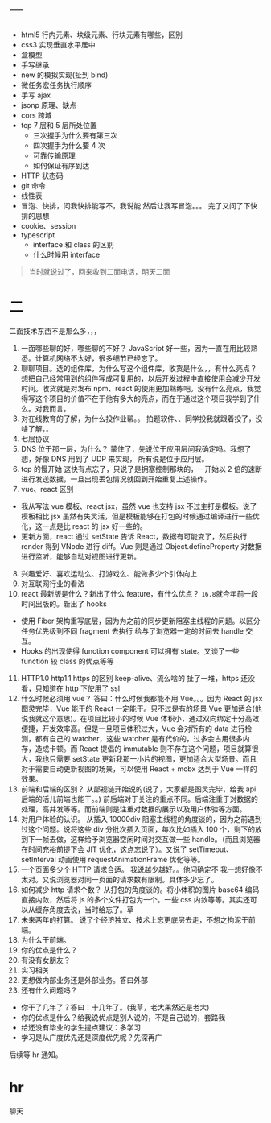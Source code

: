 # 一

- html5 行内元素、块级元素、行块元素有哪些，区别
- css3 实现垂直水平居中
- 盒模型
- 手写继承
- new 的模拟实现(扯到 bind)
- 微任务宏任务执行顺序
- 手写 ajax
- jsonp 原理、缺点
- cors 跨域
- tcp 7 层和 5 层所处位置
  - 三次握手为什么要有第三次
  - 四次握手为什么要 4 次
  - 可靠传输原理
  - 如何保证有序到达
- HTTP 状态码
- git 命令
- 线性表
- 冒泡、快排，问我快排能写不，我说能 然后让我写冒泡。。。 完了又问了下快排的思想
- cookie、session
- typescript
  - interface 和 class 的区别
  - 什么时候用 interface

> 当时就说过了，回来收到二面电话，明天二面

# 二

二面技术东西不是那么多，，，

1.  一面哪些聊的好，哪些聊的不好？
    JavaScript 好一些，因为一直在用比较熟悉。计算机网络不太好，很多细节已经忘了。
2.  聊聊项目。选的组件库，为什么写这个组件库，收货是什么，，有什么亮点？
    想把自己经常用到的组件写成可复用的，以后开发过程中直接使用会减少开发时间。收货就是对发布 npm、react 的使用更加熟练吧。没有什么亮点，我觉得写这个项目的价值不在于他有多大的亮点，而在于通过这个项目我学到了什么。对我而言。
3.  对在线教育的了解，为什么投作业帮。。
    拍题软件、、同学投我就跟着投了，没啥了解。。
4.  七层协议
5.  DNS 位于那一层，为什么？
    蒙住了，先说位于应用层问我确定吗。我想了想，好像 DNS 用到了 UDP 来实现， 所有说是位于应用层。
6.  tcp 的慢开始
    这快有点忘了，只说了是拥塞控制那块的，一开始以 2 倍的速断进行发送数据，一旦出现丢包情况就回到开始重复上述操作。
7.  vue、react 区别

- 我从写法 vue 模板、react jsx，虽然 vue 也支持 jsx 不过主打是模板。说了模板相比 jsx 虽然有失灵活，但是模板能够在打包的时候通过编译进行一些优化，这一点是比 react 的 jsx 好一些的。
- 更新方面，react 通过 setState 告诉 React，数据有可能变了，然后执行 render 得到 VNode 进行 diff。Vue 则是通过 Object.defineProperty 对数据进行监听，能够自动对视图进行更新。

8.  兴趣爱好、喜欢运动么、打游戏么、能做多少个引体向上
9.  对互联网行业的看法
10. react 最新版是什么？新出了什么 feature，有什么优点？
    `16.8`就今年前一段时间出版的。新出了 hooks

- 使用 Fiber 架构重写底层，因为为之前的同步更新阻塞主线程的问题。以区分任务优先级到不同 fragment 去执行 给与了浏览器一定的时间去 handle 交互。
- Hooks 的出现使得 function component 可以拥有 state。又谈了一些 function 较 class 的优点等等

11. HTTP1.0 http1.1 https 的区别
    keep-alive、流么啥的 扯了一堆，https 还没看，只知道在 http 下使用了 ssl
12. 什么时候必须用 vue？
    答曰：什么时候我都能不用 Vue。。。因为 React 的 jsx 图灵完毕，Vue 能干的 React 一定能干。只不过是有的场景 Vue 更加适合(他说我就这个意思)。在项目比较小的时候 Vue 体积小，通过双向绑定十分高效便捷，开发效率高。但是一旦项目体积过大，Vue 会对所有的 data 进行检测，都有自己的 watcher，这些 watcher 是有代价的，过多会占用很多内存，造成卡顿。而 React 提倡的 immutable 则不存在这个问题，项目就算很大，我也只需要 setState 更新我那一小片的视图，更加适合大型场景。而且对于需要自动更新视图的场景，可以使用 React + mobx 达到于 Vue 一样的效果。
13. 前端和后端的区别？
    从鄙视链开始说的(说了，大家都是图灵完毕，给我 api 后端的活儿前端也能干。。) 前后端对于关注的重点不同。后端注重于对数据的处理，高并发等等。而前端则是注重对数据的展示以及用户体验等方面。
14. 对用户体验的认识。
    从插入 10000div 阻塞主线程的角度谈的，因为之前遇到过这个问题。说将这些 div 分批次插入页面，每次比如插入 100 个，剩下的放到下一帧去做，这样给予浏览器空闲时间对交互做一些 handle。（而且浏览器在时间充裕前提下会 JIT 优化，这点忘说了）。又说了 setTimeout、setInterval 动画使用 requestAnimationFrame 优化等等。
15. 一个页面多少个 HTTP 请求合适。
    我说越少越好。。他问确定不 我一想好像不太对。又说浏览器对同一页面的请求数有限制。具体多少忘了。
16. 如何减少 http 请求个数？
    从打包的角度谈的。将小体积的图片 base64 编码直接内敛，然后将 js 的多个文件打包为一个。一些 css 内敛等等。其实还可以从缓存角度去说，当时给忘了。草
17. 未来两年的打算。
    说了个经济独立、技术上忘更底层去走，不想之拘泥于前端。
18. 为什么干前端。
19. 你的优点是什么？
20. 有没有女朋友？
21. 实习相关
22. 更想做内部业务还是外部业务。答曰外部
23. 还有什么问题吗？

- 你干了几年了？答曰：十几年了。(我草，老大果然还是老大)
- 你的优点是什么？给我说优点是别人说的，不是自己说的，套路我
- 给还没有毕业的学生提点建议：多学习
- 学习是从广度优先还是深度优先呢？先深再广

后续等 hr 通知。

# hr

聊天
